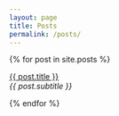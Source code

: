 ```yaml
---
layout: page
title: Posts
permalink: /posts/
---
```


<div class="posts">
    {% for post in site.posts %}
        <p><u><a href="{{ site.baseurl }}{{ post.url }}">{{ post.title }}</a></u><br><i>{{ post.subtitle }}</i></p>
    {% endfor %}
<div class="posts">    